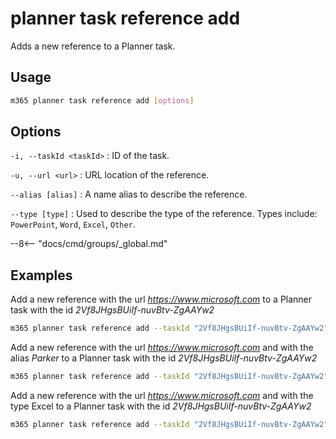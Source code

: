 # planner task reference add

Adds a new reference to a Planner task.

## Usage

```sh
m365 planner task reference add [options]
```

## Options

`-i, --taskId <taskId>`
: ID of the task.

`-u, --url <url>`
: URL location of the reference.

`--alias [alias]`
: A name alias to describe the reference.

`--type [type]`
: Used to describe the type of the reference. Types include: `PowerPoint`, `Word`, `Excel`, `Other`.

--8<-- "docs/cmd/groups/_global.md"

## Examples

Add a new reference with the url _https://www.microsoft.com_ to a Planner task with the id _2Vf8JHgsBUiIf-nuvBtv-ZgAAYw2_

```sh
m365 planner task reference add --taskId "2Vf8JHgsBUiIf-nuvBtv-ZgAAYw2" --url "https://www.microsoft.com"
```

Add a new reference with the url _https://www.microsoft.com_ and with the alias _Parker_ to a Planner task with the id _2Vf8JHgsBUiIf-nuvBtv-ZgAAYw2_

```sh
m365 planner task reference add --taskId "2Vf8JHgsBUiIf-nuvBtv-ZgAAYw2" --url "https://www.microsoft.com" --alias "Parker"
```

Add a new reference with the url _https://www.microsoft.com_ and with the type Excel to a Planner task with the id _2Vf8JHgsBUiIf-nuvBtv-ZgAAYw2_

```sh
m365 planner task reference add --taskId "2Vf8JHgsBUiIf-nuvBtv-ZgAAYw2" --url "https://www.microsoft.com" --type "Excel"
```
